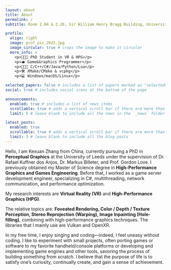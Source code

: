 ```yaml
---
layout: about
title: About
permalink: /
subtitle: Room 2.04 & 2.26, Sir William Henry Bragg Building, University of Leeds, Woodhouse Lane, Leeds, United Kingdom.

profile:
  align: right
  image: prof_pic_2025.jpg
  image_circular: true # crops the image to make it circular
  more_info: >
    <p>🧑🏻‍🎓 PhD Student in VR & HPG</p>
    <p>🫖 Game&Graphics Programmer</p>
    <p>🧑🏻‍💻 C/C++/C#/Java/Python/Lua</p>
    <p>🛠️ XMake/CMake & vcpkg</p>
    <p>💻 Windows/macOS/Linux</p>

selected_papers: false # includes a list of papers marked as "selected={true}"
social: true # includes social icons at the bottom of the page

announcements:
  enabled: true # includes a list of news items
  scrollable: true # adds a vertical scroll bar if there are more than 3 news items
  limit: 5 # leave blank to include all the news in the `_news` folder

latest_posts:
  enabled: true
  scrollable: true # adds a vertical scroll bar if there are more than 3 new posts items
  limit: 3 # leave blank to include all the blog posts
---
```


Hello, I am Kexuan Zhang from China, currently pursuing a PhD in <strong>Perceptual Graphics</strong> at the University of Leeds under the supervision of Dr. Rafael Kuffner dos Anjos, Dr. Markus Billeter, and Prof. Gordon Love. I previously obtained my Master of Science degree in <strong>High-Performance Graphics and Games Engineering</strong>. Before that, I worked as a game server development engineer, specializing in C#, multithreading, network communication, and performance optimization.

My research interests are <strong>Virtual Reality (VR)</strong> and <strong>High-Performance Graphics (HPG)</strong>.

The relative topics are: <strong>Foveated Rendering, Color / Depth / Texture Perception, Stereo Reprojection (Warping), Image Inpainting (Hole-filling)</strong>, combining with high-performance graphics techniques. The libraries that I mainly use are Vulkan and OpenXR.

In my free time, I enjoy singing and coding—indeed, I feel uneasy without coding. I like to experiment with small projects, often porting games or software to my favorite handheld/console platforms or developing and implementing game engines and other tools, savoring the process of building something from scratch. I believe that the purpose of life is to satisfy one’s curiosity, continually create, and gain a sense of achievement.
